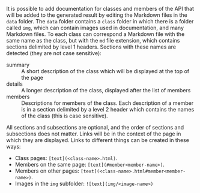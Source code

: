 It is possible to add documentation for classes and members of the API that will be added to the generated result by editing the Markdown files in the `data` folder. The `data` folder contains a `class` folder in which there is a folder called `img`, which can contain images used in documentation, and many Markdown files. To each class can correspond a Markdown file with the same name as the class, but with the `md` file extension, which contains sections delimited by level 1 headers. Sections with these names are detected (they are not case sensitive):

<dl>
	<dt>summary</dt>
	<dd>A short description of the class which will be displayed at the top of the page</dd>
	<dt>details</dt>
	<dd>A longer description of the class, displayed after the list of members</dd>
	<dt>members</dt>
	<dd>Descriptions for members of the class. Each description of a member is in a section delimited by a level 2 header which contains the names of the class (this is case sensitive).</dd>
</dl>

All sections and subsections are optional, and the order of sections and subsections does not matter. Links will be in the context of the page in which they are displayed. Links to different things can be created in these ways:

- Class pages: `[text](<class-name>.html)`.
- Members on the same page: `[text](#member<member-name>)`.
- Members on other pages: `[text](<class-name>.html#member<member-name>)`.
- Images in the `img` subfolder: `![text](img/<image-name>)`
